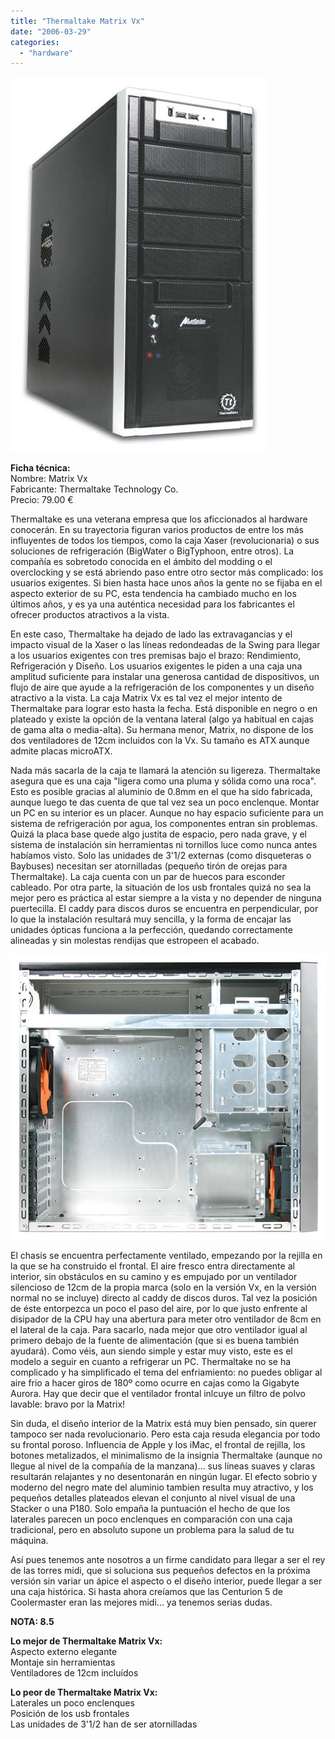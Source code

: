 ```yaml
---
title: "Thermaltake Matrix Vx"
date: "2006-03-29"
categories: 
  - "hardware"
---
```


![](images/thermaltake-matrix-vx1.jpg)

**Ficha técnica:**  
Nombre: Matrix Vx  
Fabricante: Thermaltake Technology Co.  
Precio: 79.00 €

Thermaltake es una veterana empresa que los aficcionados al hardware conocerán. En su trayectoria figuran varios productos de entre los más influyentes de todos los tiempos, como la caja Xaser (revolucionaria) o sus soluciones de refrigeración (BigWater o BigTyphoon, entre otros). La compañía es sobretodo conocida en el ámbito del modding o el overclocking y se está abriendo paso entre otro sector más complicado: los usuarios exigentes. Si bien hasta hace unos años la gente no se fijaba en el aspecto exterior de su PC, esta tendencia ha cambiado mucho en los últimos años, y es ya una auténtica necesidad para los fabricantes el ofrecer productos atractivos a la vista.

En este caso, Thermaltake ha dejado de lado las extravagancias y el impacto visual de la Xaser o las líneas redondeadas de la Swing para llegar a los usuarios exigentes con tres premisas bajo el brazo: Rendimiento, Refrigeración y Diseño. Los usuarios exigentes le piden a una caja una amplitud suficiente para instalar una generosa cantidad de dispositivos, un flujo de aire que ayude a la refrigeración de los componentes y un diseño atractivo a la vista. La caja Matrix Vx es tal vez el mejor intento de Thermaltake para lograr esto hasta la fecha. Está disponible en negro o en plateado y existe la opción de la ventana lateral (algo ya habitual en cajas de gama alta o media-alta). Su hermana menor, Matrix, no dispone de los dos ventiladores de 12cm incluidos con la Vx. Su tamaño es ATX aunque admite placas microATX.

Nada más sacarla de la caja te llamará la atención su ligereza. Thermaltake asegura que es una caja "ligera como una pluma y sólida como una roca". Esto es posible gracias al aluminio de 0.8mm en el que ha sido fabricada, aunque luego te das cuenta de que tal vez sea un poco enclenque. Montar un PC en su interior es un placer. Aunque no hay espacio suficiente para un sistema de refrigeración por agua, los componentes entran sin problemas. Quizá la placa base quede algo justita de espacio, pero nada grave, y el sistema de instalación sin herramientas ni tornillos luce como nunca antes habíamos visto. Solo las unidades de 3'1/2 externas (como disqueteras o Baybuses) necesitan ser atornilladas (pequeño tirón de orejas para Thermaltake). La caja cuenta con un par de huecos para esconder cableado. Por otra parte, la situación de los usb frontales quizá no sea la mejor pero es práctica al estar siempre a la vista y no depender de ninguna puertecilla. El caddy para discos duros se encuentra en perpendicular, por lo que la instalación resultará muy sencilla, y la forma de encajar las unidades ópticas funciona a la perfección, quedando correctamente alineadas y sin molestas rendijas que estropeen el acabado.

![](images/thermaltake-matrix-vx-inside-view.jpg)

El chasis se encuentra perfectamente ventilado, empezando por la rejilla en la que se ha construido el frontal. El aire fresco entra directamente al interior, sin obstáculos en su camino y es empujado por un ventilador silencioso de 12cm de la propia marca (solo en la versión Vx, en la versión normal no se incluye) directo al caddy de discos duros. Tal vez la posición de éste entorpezca un poco el paso del aire, por lo que justo enfrente al disipador de la CPU hay una abertura para meter otro ventilador de 8cm en el lateral de la caja. Para sacarlo, nada mejor que otro ventilador igual al primero debajo de la fuente de alimentación (que si es buena también ayudará). Como véis, aun siendo simple y estar muy visto, este es el modelo a seguir en cuanto a refrigerar un PC. Thermaltake no se ha complicado y ha simplificado el tema del enfriamiento: no puedes obligar al aire frio a hacer giros de 180º como ocurre en cajas como la Gigabyte Aurora. Hay que decir que el ventilador frontal inlcuye un filtro de polvo lavable: bravo por la Matrix!

Sin duda, el diseño interior de la Matrix está muy bien pensado, sin querer tampoco ser nada revolucionario. Pero esta caja resuda elegancia por todo su frontal poroso. Influencia de Apple y los iMac, el frontal de rejilla, los botones metalizados, el minimalismo de la insignia Thermaltake (aunque no llegue al nivel de la compañía de la manzana)... sus líneas suaves y claras resultarán relajantes y no desentonarán en ningún lugar. El efecto sobrio y moderno del negro mate del aluminio tambien resulta muy atractivo, y los pequeños detalles plateados elevan el conjunto al nivel visual de una Stacker o una P180. Solo empaña la puntuación el hecho de que los laterales parecen un poco enclenques en comparación con una caja tradicional, pero en absoluto supone un problema para la salud de tu máquina.

Así pues tenemos ante nosotros a un firme candidato para llegar a ser el rey de las torres midi, que si soluciona sus pequeños defectos en la próxima versión sin variar un ápice el aspecto o el diseño interior, puede llegar a ser una caja histórica. Si hasta ahora creíamos que las Centurion 5 de Coolermaster eran las mejores midi... ya tenemos serias dudas.

**NOTA: 8.5**

**Lo mejor de Thermaltake Matrix Vx:**  
Aspecto externo elegante  
Montaje sin herramientas  
Ventiladores de 12cm incluídos

**Lo peor de Thermaltake Matrix Vx:**  
Laterales un poco enclenques  
Posición de los usb frontales  
Las unidades de 3'1/2 han de ser atornilladas